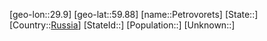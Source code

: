 ﻿---
location: [59.88,29.9]
type: City
tags:
- geo/City


SpocWebEntityId: 33336
isDeleted: false
confidential: public

---
[geo-lon::29.9]
[geo-lat::59.88]
[name::Petrovorets]
[State::]
[Country::[Russia](geo/Continent/Europe/Russia.md)]
[StateId::]
[Population::]
[Unknown::]

